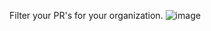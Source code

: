 Filter your PR's for your organization.
![image](https://github.com/user-attachments/assets/9536fe7d-0307-484a-b679-7f305db5a10b)

